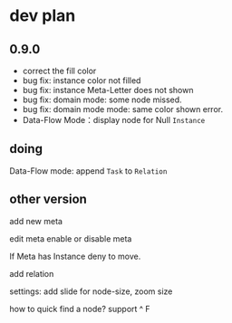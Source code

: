 # dev plan

## **0.9.0**

- correct the fill color
- bug fix: instance color not filled
- bug fix: instance Meta-Letter does not shown
- bug fix: domain mode: some node missed.
- bug fix: domain mode mode: same color shown error.
- Data-Flow Mode：display node for Null `Instance`

## doing

Data-Flow mode: append `Task` to `Relation`


## other version

add new meta

edit meta
enable or disable meta

If Meta has Instance deny to move.

add relation

settings: add slide for node-size, zoom size

how to quick find a node? support ^ F
